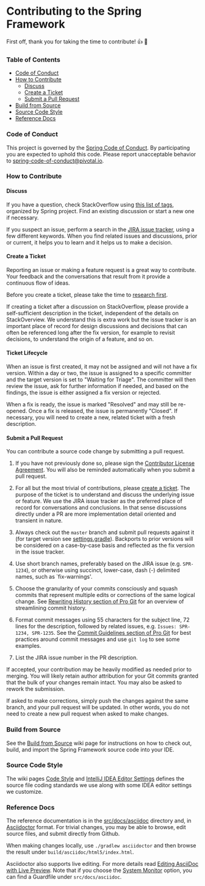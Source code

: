 # Contributing  to the Spring Framework

First off, thank you for taking the time to contribute! :+1: :tada: 

### Table of Contents

* [Code of Conduct](#code-of-conduct)
* [How to Contribute](#how-to-contribute)
  * [Discuss](#discuss)
  * [Create a Ticket](#create-a-ticket)
  * [Submit a Pull Request](#submit-a-pull-request)
* [Build from Source](#build-from-source)
* [Source Code Style](#source-code-style)
* [Reference Docs](#reference-docs)

### Code of Conduct

This project is governed by the [Spring Code of Conduct](CODE_OF_CONDUCT.adoc).
By participating you are expected to uphold this code.
Please report unacceptable behavior to spring-code-of-conduct@pivotal.io.

### How to Contribute

#### Discuss

If you have a question, check StackOverflow using
[this list of tags](https://spring.io/questions), organized by Spring project.
Find an existing discussion or start a new one if necessary.

If you suspect an issue, perform a search in the
[JIRA issue tracker](https://jira.spring.io/browse/SPR), using a few different keywords.
When you find related issues and discussions, prior or current, it helps you to learn and
it helps us to make a decision.

#### Create a Ticket

Reporting an issue or making a feature request is a great way to contribute. Your feedback
and the conversations that result from it provide a continuous flow of ideas. 

Before you create a ticket, please take the time to [research first](#Discuss). 

If creating a ticket after a discussion on StackOverflow, please provide a self-sufficient description in the ticket, independent of the details on StackOverview. We understand this is extra work but the issue tracker is an important place of record for design discussions and decisions that can often be referenced long after the fix version, for example to revisit decisions, to understand the origin of a feature, and so on.

#### Ticket Lifecycle

When an issue is first created, it may not be assigned and will not have a fix version.
Within a day or two, the issue is assigned to a specific committer and the target
version is set to "Waiting for Triage". The committer will then review the issue, ask for
further information if needed, and based on the findings, the issue is either assigned a fix
version or rejected.

When a fix is ready, the issue is marked "Resolved" and may still be re-opened. Once a fix
is released, the issue is permanently "Closed". If necessary, you will need to create a new,
related ticket with a fresh description.

#### Submit a Pull Request

You can contribute a source code change by submitting a pull request.

1. If you have not previously done so, please sign the
[Contributor License Agreement](https://cla.pivotal.io/sign/spring). You will also be reminded
automatically when you submit a pull request.

1. For all but the most trivial of contributions, please [create a ticket](#Create-a-Ticket).
The purpose of the ticket is to understand and discuss the underlying issue or feature.
We use the JIRA issue tracker as the preferred place of record for conversations and
conclusions. In that sense discussions directly under a PR are more implementation detail
oriented and transient in nature.

1. Always check out the `master` branch and submit pull requests against it
(for target version see [settings.gradle](settings.gradle)).
Backports to prior versions will be considered on a case-by-case basis and reflected as
the fix version in the issue tracker.

1. Use short branch names, preferably based on the JIRA issue (e.g. `SPR-1234`), or
otherwise using succinct, lower-case, dash (-) delimited names, such as `fix-warnings'.

1. Choose the granularity of your commits consciously and squash commits that represent
multiple edits or corrections of the same logical change. See
[Rewriting History section of Pro Git](http://git-scm.com/book/en/Git-Tools-Rewriting-History)
for an overview of streamlining commit history.

1. Format commit messages using 55 characters for the subject line, 72 lines for the
description, followed by related issues, e.g. `Issues: SPR-1234, SPR-1235`.
See the
[Commit Guidelines section of Pro Git](http://git-scm.com/book/en/Distributed-Git-Contributing-to-a-Project#Commit-Guidelines)
for best practices around commit messages and use `git log` to see some examples.

1. List the JIRA issue number in the PR description.

If accepted, your contribution may be heavily modified as needed prior to merging.
You will likely retain author attribution for your Git commits granted that the bulk of
your changes remain intact. You may also be asked to rework the submission.

If asked to make corrections, simply push the changes against the same branch, and your
pull request will be updated. In other words, you do not need to create a new pull request
when asked to make changes.

### Build from Source

See the [Build from Source](https://github.com/spring-projects/spring-framework/wiki/Build-from-Source)
wiki page for instructions on how to check out, build, and import the Spring Framework
source code into your IDE.

### Source Code Style

The wiki pages
[Code Style](https://github.com/spring-projects/spring-framework/wiki/Code-Style) and
[IntelliJ IDEA Editor Settings](https://github.com/spring-projects/spring-framework/wiki/IntelliJ-IDEA-Editor-Settings)
defines the source file coding standards we use along with some IDEA editor settings we customize.

### Reference Docs

The reference documentation is in the [src/docs/asciidoc](src/docs/asciidoc) directory and, in
[Asciidoctor](http://asciidoctor.org/) format. For trivial changes, you may be able to browse,
edit source files, and submit directly from Github.

When making changes locally, use `./gradlew asciidoctor` and then browse the result under
`build/asciidoc/html5/index.html`.

Asciidoctor also supports live editing. For more details read
[Editing AsciiDoc with Live Preview](http://asciidoctor.org/docs/editing-asciidoc-with-live-preview/).
Note that if you choose the
[System Monitor](http://asciidoctor.org/docs/editing-asciidoc-with-live-preview/#using-a-system-monitor)
option, you can find a Guardfile under `src/docs/asciidoc`.
